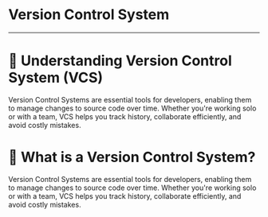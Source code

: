 # Version Control System

---

# 📘 Understanding Version Control System (VCS)

Version Control Systems are essential tools for developers, enabling them to manage changes to source code over time. Whether you're working solo or with a team, VCS helps you track history, collaborate efficiently, and avoid costly mistakes.

# 🧠 What is a Version Control System?

Version Control Systems are essential tools for developers, enabling them to manage changes to source code over time. Whether you're working solo or with a team, VCS helps you track history, collaborate efficiently, and avoid costly mistakes.
